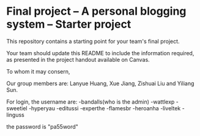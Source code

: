 Final project &ndash; A personal blogging system &ndash; Starter project
==========
This repository contains a starting point for your team's final project.

Your team should update this README to include the information required, as presented in the project handout available on Canvas.

To whom it may consern,

Our group members are: Lanyue Huang, Xue Jiang, Zishuai Liu and Yiliang Sun.

For login, the username are:
-bandalls(who is the admin)
-wattlexp
-sweetiel
-hyperyau
-editussi
-experthe
-flamesbr
-heroanha
-liveltek
-linguss

the password is "pa55word"

